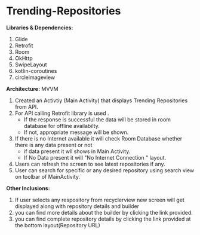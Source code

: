 # Trending-Repositories

<b>Libraries & Dependencies:</b>
  1. Glide
  2. Retrofit
  3. Room
  4. OkHttp
  5. SwipeLayout
  6. kotlin-coroutines
  7. circleimageview
  
 <b>Architecture:</b> MVVM
  
 1. Created an Activtiy (Main Activity) that displays Trending Repositories from API.
 2. For API calling Retrofit library is used .
     * If the response is successful the data will be stored in room database for offline availabilty.
     * If not, appropriate message will be shown.
 3. If there is no Internet available it will check Room Database whether there is any data present or not
    * if data present it wll shows in Main Activity.
    * If No Data present it will "No Internet Connection " layout.
 4. Users can refresh the screen to see latest repositories if any.
 5. User can search for specific or any desired repository using search view on toolbar of MainActivity.`
 
<b> Other Inclusions:</b>
 
 1. If user selects any respository from recyclerview new screen will get displayed along with repository details and builder
 2. you can find more details about the builder by clicking the link provided.
 3. you can find complete repository details by clicking the link provided at the bottom layout(Repository URL)
  
 
